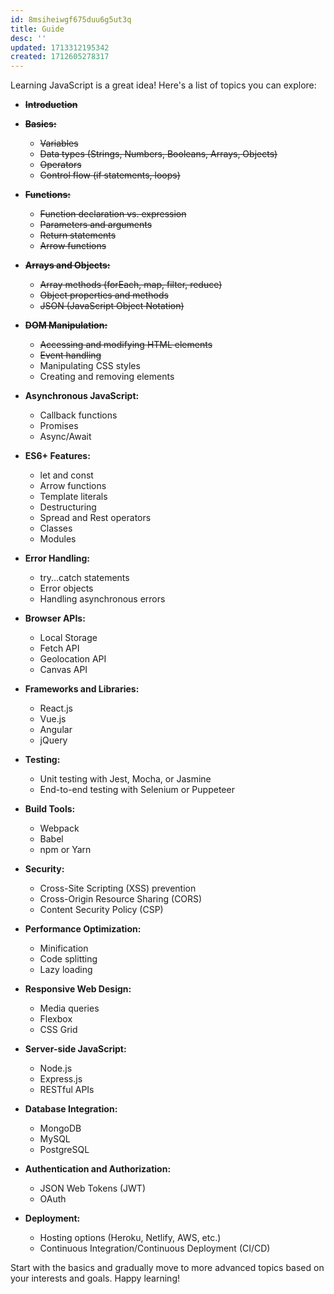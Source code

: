 ```yaml
---
id: 8msiheiwgf675duu6g5ut3q
title: Guide
desc: ''
updated: 1713312195342
created: 1712605278317
---
```


Learning JavaScript is a great idea! Here's a list of topics you can explore:

- ~~**Introduction**~~

- ~~**Basics:**~~
   - ~~Variables~~
   - ~~Data types (Strings, Numbers, Booleans, Arrays, Objects)~~
   - ~~Operators~~
   - ~~Control flow (if statements, loops)~~

- ~~**Functions:**~~
   - ~~Function declaration vs. expression~~
   - ~~Parameters and arguments~~
   - ~~Return statements~~
   - ~~Arrow functions~~

- ~~**Arrays and Objects:**~~
   - ~~Array methods (forEach, map, filter, reduce)~~
   - ~~Object properties and methods~~
   - ~~JSON (JavaScript Object Notation)~~

- ~~**DOM Manipulation:**~~
   - ~~Accessing and modifying HTML elements~~
   - ~~Event handling~~
   - Manipulating CSS styles
   - Creating and removing elements

- **Asynchronous JavaScript:**
   - Callback functions
   - Promises
   - Async/Await

- **ES6+ Features:**
   - let and const
   - Arrow functions
   - Template literals
   - Destructuring
   - Spread and Rest operators
   - Classes
   - Modules

- **Error Handling:**
   - try...catch statements
   - Error objects
   - Handling asynchronous errors

- **Browser APIs:**
   - Local Storage
   - Fetch API
   - Geolocation API
   - Canvas API

- **Frameworks and Libraries:**
   - React.js
   - Vue.js
   - Angular
   - jQuery

- **Testing:**
   - Unit testing with Jest, Mocha, or Jasmine
   - End-to-end testing with Selenium or Puppeteer

- **Build Tools:**
    - Webpack
    - Babel
    - npm or Yarn

- **Security:**
    - Cross-Site Scripting (XSS) prevention
    - Cross-Origin Resource Sharing (CORS)
    - Content Security Policy (CSP)

- **Performance Optimization:**
    - Minification
    - Code splitting
    - Lazy loading

- **Responsive Web Design:**
    - Media queries
    - Flexbox
    - CSS Grid

- **Server-side JavaScript:**
    - Node.js
    - Express.js
    - RESTful APIs

- **Database Integration:**
    - MongoDB
    - MySQL
    - PostgreSQL

- **Authentication and Authorization:**
    - JSON Web Tokens (JWT)
    - OAuth

- **Deployment:**
    - Hosting options (Heroku, Netlify, AWS, etc.)
    - Continuous Integration/Continuous Deployment (CI/CD)

Start with the basics and gradually move to more advanced topics based on your interests and goals. Happy learning!